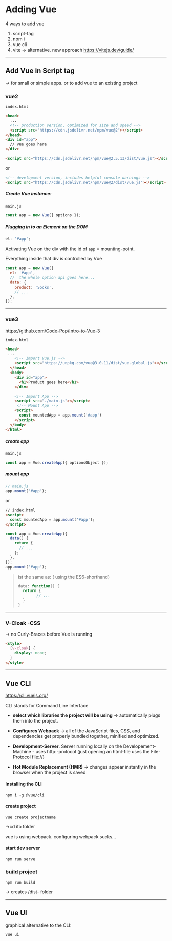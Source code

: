 # Adding Vue

4 ways to add vue

1. script-tag
2. npm i
3. vue cli
4. vite -> alternative. new approach https://vitejs.dev/guide/

---

## Add Vue in Script tag

-> for small or simple apps. or to add vue to an existing project

### vue2

`index.html`

```html
<head>
  ...
  <!-- production version, optimized for size and speed -->
  <script src="https://cdn.jsdelivr.net/npm/vue@2"></script>
</head>
<div id="app">
  // vue goes here
</div>

<script src="https://cdn.jsdelivr.net/npm/vue@2.5.13/dist/vue.js"></script>
```

or

```html
<!-- development version, includes helpful console warnings -->
<script src="https://cdn.jsdelivr.net/npm/vue@2/dist/vue.js"></script>
```

##### Create Vue instance:

`main.js`

```js
const app = new Vue({ options });
```

##### Plugging in to an Element on the DOM

```js
el: '#app';
```

Activating Vue on the div with the id of `app` = mounting-point.

Everything inside that div is controlled by Vue

```js
const app = new Vue({
  el: '#app',
  //  the whole option api goes here...
  data: {
    product: 'Socks',
    // ...
  },
});
```

---

### vue3

https://github.com/Code-Pop/Intro-to-Vue-3

`index.html`

```html
<head>
 ...
    <!-- Import Vue.js -->
    <script src="https://unpkg.com/vue@3.0.11/dist/vue.global.js"></script>
  </head>
  <body>
    <div id="app">
      <h1>Product goes here</h1>
    </div>

    <!-- Import App -->
    <script src="./main.js"></script>
     <!-- Mount App -->
    <script>
      const mountedApp = app.mount('#app')
    </script>
  </body>
</html>
```

##### create app

`main.js`

```js
const app = Vue.createApp({ optionsObject });
```

##### mount app

```js
// main.js
app.mount('#app');
```

or

```html
// index.html
<script>
  const mountedApp = app.mount('#app');
</script>
```

```js
const app = Vue.createApp({
  data() {
    return {
      // ...
    };
  },
});
app.mount('#app');
```

> ist the same as: ( using the ES6-shorthand)
>
> ```js
> data: function() {
> 	return {
> 		  // ...
> 	}
> }
> ```

---

### V-Cloak -CSS

-> no Curly-Braces before Vue is running

```html
<style>
  [v-cloak] {
    display: none;
  }
</style>
```

---

## Vue CLI

https://cli.vuejs.org/

CLI stands for Command Line Interface

- **select which libraries the project will be using** -> automatically plugs them into the project.
- **Configures Webpack** -> all of the JavaScript files, CSS, and dependencies get properly bundled together, minified and optimized.

- **Development-Server**. Server running locally on the Developement-Machine - uses http:-protocol (just opening an html-file uses the File-Protocol file://)
- **Hot Module Replacement (HMR)** -> changes appear instantly in the browser when the project is saved

#### Installing the CLI

```
npm i -g @vue/cli
```

#### create project

```
vue create projectname
```

->cd ito folder

vue is using webpack. configuring webpack sucks...

#### start dev server

```
npm run serve
```

### build project

```
npm run build
```

-> creates /dist- folder

---

## Vue UI

graphical alternative to the CLI:

```
vue ui
```



